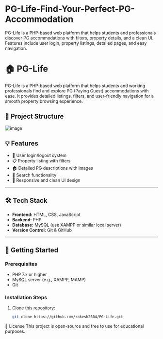 # PG-Life-Find-Your-Perfect-PG-Accommodation
PG-Life is a PHP-based web platform that helps students and professionals discover PG accommodations with filters, property details, and a clean UI. Features include user login, property listings, detailed pages, and easy navigation.
# 🏠 PG-Life

PG-Life is a PHP-based web platform that helps students and working professionals find and explore PG (Paying Guest) accommodations with ease. It provides detailed listings, filters, and user-friendly navigation for a smooth property browsing experience.

## 📁 Project Structure

![image](https://github.com/user-attachments/assets/2826fcb1-fde2-4542-97ff-747c63ea1ec9)

<!-- PG-Life/
│
├── api/ # API scripts for dynamic data handling
├── css/ # Stylesheets for website design
├── img/ # Image assets (properties, UI, etc.)
├── includes/ # Reusable PHP components (header, footer, DB config)
├── js/ # JavaScript files for interactivity
│
├── dashboard.php # Dashboard page (user/admin)
├── favicon.ico # Browser tab icon
├── index.php # Homepage of the platform
├── logout.php # Logout functionality
├── property_detail.php # Individual PG property details
├── property_list.php # List of available PGs
├── README.md # Project documentation -->

## 💡 Features

- 🔐 User login/logout system
- 📋 Property listing with filters
- 🏠 Detailed PG descriptions with images
- 🔎 Search functionality
- 🎨 Responsive and clean UI design

---

## 🛠️ Tech Stack

- **Frontend:** HTML, CSS, JavaScript
- **Backend:** PHP
- **Database:** MySQL (use XAMPP or similar local server)
- **Version Control:** Git & GitHub

---

## 🚀 Getting Started

### Prerequisites
- PHP 7.x or higher
- MySQL server (e.g., XAMPP, MAMP)
- Git

### Installation Steps
1. Clone this repository:
   ```bash
   git clone https://github.com/rakesh2604/PG-Life.git

📄 License
This project is open-source and free to use for educational purposes.

